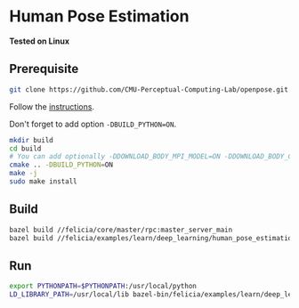 # Human Pose Estimation

**Tested on Linux**

## Prerequisite

```bash
git clone https://github.com/CMU-Perceptual-Computing-Lab/openpose.git
```

Follow the [instructions](https://github.com/CMU-Perceptual-Computing-Lab/openpose/blob/master/doc/installation.md#installation).

Don't forget to add option `-DBUILD_PYTHON=ON`.
```bash
mkdir build
cd build
# You can add optionally -DDOWNLOAD_BODY_MPI_MODEL=ON -DDOWNLOAD_BODY_COCO_MODEL=ON
cmake .. -DBUILD_PYTHON=ON
make -j
sudo make install
```

## Build

```bash
bazel build //felicia/core/master/rpc:master_server_main
bazel build //felicia/examples/learn/deep_learning/human_pose_estimation:human_pose_estimation_from_camera
```

## Run

```bash
export PYTHONPATH=$PYTHONPATH:/usr/local/python
LD_LIBRARY_PATH=/usr/local/lib bazel-bin/felicia/examples/learn/deep_learning/human_pose_estimation/human_pose_estimation_from_camera --model /path/to/model
```